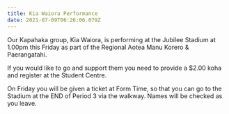 ```yaml
---
title: Kia Waiora Performance
date: 2021-07-09T06:26:06.079Z
---
```

Our Kapahaka group, Kia Waiora, is performing at the Jubilee Stadium at 1.00pm this Friday as part of the Regional Aotea Manu Korero & Paerangatahi. 

If you would like to go and support them you need to provide a $2.00 koha and register at the Student Centre.

On Friday you will be given a ticket at Form Time, so that you can go to the Stadium at the END of Period 3 via the walkway. Names will be checked as you leave.